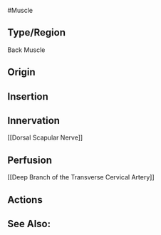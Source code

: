 #Muscle

## Type/Region 
Back Muscle

## Origin


## Insertion


## Innervation
[[Dorsal Scapular Nerve]]

## Perfusion
[[Deep Branch of the Transverse Cervical Artery]]

## Actions


## See Also:


